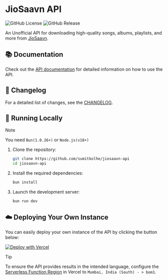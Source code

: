 # JioSaavn API

![GitHub License](https://img.shields.io/github/license/sumitkolhe/jiosaavn-api)
![GitHub Release](https://img.shields.io/github/v/release/sumitkolhe/jiosaavn-api)

An Unofficial API for downloading high-quality songs, albums, playlists, and more from [JioSaavn](https://jiosaavn.com).

## 📚 Documentation

Check out the [API documentation](https://saavn.dev/docs) for detailed information on how to use the API.

## 📰 Changelog

For a detailed list of changes, see the [CHANGELOG](CHANGELOG.md).

## 🔌 Running Locally

> [!NOTE]
> You need `Bun(1.0.26+)` or `Node.js(v18+)`

1. Clone the repository:

   ```sh
   git clone https://github.com/sumitkolhe/jiosaavn-api
   cd jiosaavn-api
   ```

2. Install the required dependencies:

   ```sh
   bun install
   ```

3. Launch the development server:

   ```sh
   bun run dev
   ```

## ☁️ Deploying Your Own Instance

You can easily deploy your own instance of the API by clicking the button below:

[![Deploy with Vercel](https://vercel.com/button)](https://vercel.com/new/clone?repository-url=https://github.com/sumitkolhe/jiosaavn-api)

> [!TIP]
> To ensure the API provides results in the intended language, configure the [Serverless Function Region](https://vercel.com/docs/concepts/functions/serverless-functions/regions) in Vercel to `Mumbai, India (South) - > bom1`.
